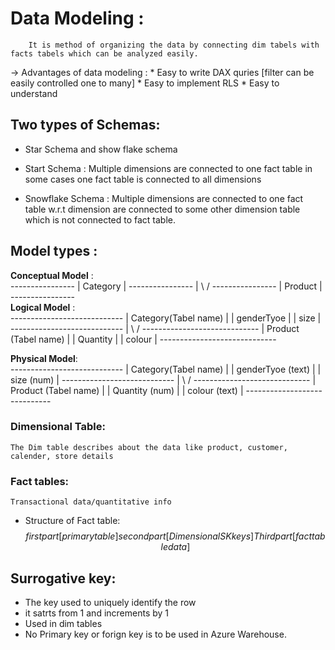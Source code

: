 # Data Modeling :
        It is method of organizing the data by connecting dim tabels with facts tabels which can be analyzed easily.

-> Advantages of data modeling :
    * Easy to write DAX quries [filter can be easily controlled one to many]
    * Easy to implement RLS 
    * Easy to understand


## Two types of Schemas:
 * Star Schema and show flake schema

* Start Schema : Multiple dimensions are connected to one fact table in some cases one fact table is connected to all dimensions

* Snowflake Schema : Multiple dimensions are connected to one fact table w.r.t dimension are connected to some other dimension table which is not connected to fact table.

## Model types :
**Conceptual Model** :   
                    ----------------
                    |    Category   |
                    ----------------
                            |
                           \ /
                    ----------------
                    |   Product   |
                    ----------------       
 **Logical Model** :   
                    ----------------------------
                    |    Category(Tabel name)   |
                    |    genderTyoe             |
                    |    size                   |
                    ----------------------------
                            |
                           \ /
                   -----------------------------
                    |   Product (Tabel name)    |
                    |   Quantity                |
                    |   colour                  |
                    -----------------------------      

**Physical Model**:   
                    ----------------------------
                    |    Category(Tabel name)   |
                    |    genderTyoe  (text)     |
                    |    size (num)              |
                    ----------------------------
                            |
                           \ /
                   -----------------------------
                    |   Product (Tabel name)    |
                    |   Quantity   (num)        |
                    |   colour    (text)        |
                    -----------------------------                   

### Dimensional Table:
    The Dim table describes about the data like product, customer, calender, store details 

### Fact tables:
    Transactional data/quantitative info 
* Structure of Fact table:
$$
first part [primary table]
second part[Dimensional SK keys]
Third part [fact table data]
$$




## Surrogative key:

 * The key used to uniquely identify the row
 * it satrts from 1 and increments by 1
 * Used in dim tables
 * No Primary key or forign key is to be used in Azure Warehouse.




